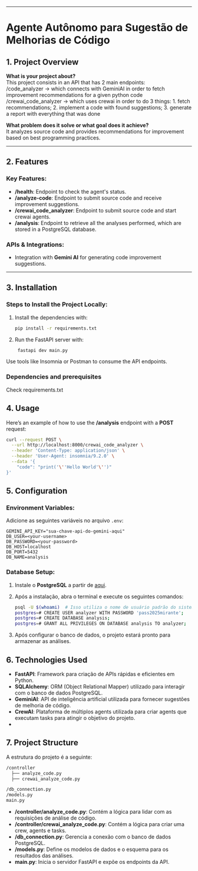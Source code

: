 
------

# Agente Autônomo para Sugestão de Melhorias de Código

## 1. Project Overview

**What is your project about?**  
This project consists in an API that has 2 main endpoints: <br>
/code_analyzer -> which connects with GeminiAI in order to fetch improvement recommendations for a given python code
/crewai_code_analyzer -> which uses crewai in order to do 3 things: 1. fetch recommendations; 2. implement a code with found suggestions; 3. generate a report with everything that was done 

**What problem does it solve or what goal does it achieve?**  
It analyzes source code and provides recommendations for improvement based on best programming practices.

---

## 2. Features

### Key Features:
- **/health**: Endpoint to check the agent's status.
- **/analyze-code**: Endpoint to submit source code and receive improvement suggestions.
- **/crewai_code_analyzer**: Endpoint to submit source code and start crewai agents.
- **/analysis**: Endpoint to retrieve all the analyses performed, which are stored in a PostgreSQL database.

### APIs & Integrations:
- Integration with **Gemini AI** for generating code improvement suggestions.

---

## 3. Installation

### Steps to Install the Project Locally:
1. Install the dependencies with:
   ```bash
   pip install -r requirements.txt
   ```

2. Run the FastAPI server with:
   ```bash
    fastapi dev main.py
   ```
Use tools like Insomnia or Postman to consume the API endpoints.

### Dependencies and prerequisites
Check requirements.txt

## 4. Usage

Here’s an example of how to use the **/analysis** endpoint with a **POST** request:

```bash
curl --request POST \
  --url http://localhost:8000/crewai_code_analyzer \
  --header 'Content-Type: application/json' \
  --header 'User-Agent: insomnia/9.2.0' \
  --data '{
    "code": "print('\''Hello World'\'')"
}'
```

## 5. Configuration

### Environment Variables:
Adicione as seguintes variáveis no arquivo `.env`:

```dotenv
GEMINI_API_KEY="sua-chave-api-do-gemini-aqui"
DB_USER=<your-username>
DB_PASSWORD=<your-password>
DB_HOST=localhost
DB_PORT=5432
DB_NAME=analysis
```
### Database Setup:

1. Instale o **PostgreSQL** a partir de [aqui](https://www.postgresql.org/download/).

2. Após a instalação, abra o terminal e execute os seguintes comandos:

   ```bash
   psql -U $(whoami)  # Isso utiliza o nome de usuário padrão do sistema
   postgres=# CREATE USER analyzer WITH PASSWORD 'pass2025mirante';
   postgres=# CREATE DATABASE analysis;
   postgres=# GRANT ALL PRIVILEGES ON DATABASE analysis TO analyzer;
   ```
3. Após configurar o banco de dados, o projeto estará pronto para armazenar as análises.

## 6. Technologies Used

- **FastAPI**: Framework para criação de APIs rápidas e eficientes em Python.
- **SQLAlchemy**: ORM (Object Relational Mapper) utilizado para interagir com o banco de dados PostgreSQL.
- **GeminiAI**: API de inteligência artificial utilizada para fornecer sugestões de melhoria de código.
- **CrewAI**: Plataforma de múltiplos agents utilizada para criar agents que executam tasks para atingir o objetivo do projeto.
- 
## 7. Project Structure

A estrutura do projeto é a seguinte:
```bash
/controller
  ├── analyze_code.py
  ├── crewai_analyze_code.py

/db_connection.py
/models.py
main.py
```
- **/controller/analyze_code.py**: Contém a lógica para lidar com as requisições de análise de código.
- **/controller/crewai_analyze_code.py**: Contém a lógica para criar uma crew, agents e tasks.
- **/db_connection.py**: Gerencia a conexão com o banco de dados PostgreSQL.
- **/models.py**: Define os modelos de dados e o esquema para os resultados das análises.
- **main.py**: Inicia o servidor FastAPI e expõe os endpoints da API.




 
